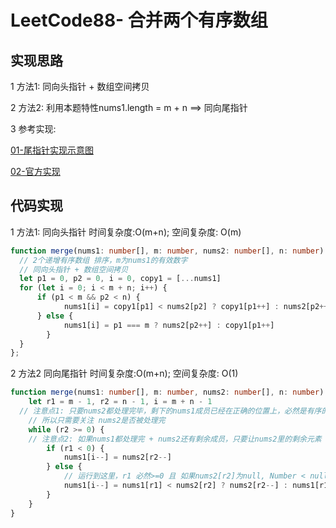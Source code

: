 # LeetCode88- 合并两个有序数组

## 实现思路

1 方法1: 同向头指针 + 数组空间拷贝

2 方法2: 利用本题特性nums1.length = m + n ==> 同向尾指针

3 参考实现:  <br/>

[01-尾指针实现示意图](https://leetcode.cn/problems/merge-sorted-array/solution/88-by-ikaruga/)

[02-官方实现](https://leetcode.cn/problems/merge-sorted-array/solution/he-bing-liang-ge-you-xu-shu-zu-by-leetco-rrb0/)



## 代码实现

1 方法1: 同向头指针  时间复杂度:O(m+n); 空间复杂度: O(m)

```ts
function merge(nums1: number[], m: number, nums2: number[], n: number): void {
  // 2个递增有序数组 排序，m为nums1的有效数字
  // 同向头指针 + 数组空间拷贝
  let p1 = 0, p2 = 0, i = 0, copy1 = [...nums1]
  for (let i = 0; i < m + n; i++) {
	  if (p1 < m && p2 < n) {
			nums1[i] = copy1[p1] < nums2[p2] ? copy1[p1++] : nums2[p2++]
	  } else {
			nums1[i] = p1 === m ? nums2[p2++] : copy1[p1++]
		}
  }
};
```

2 方法2 同向尾指针  时间复杂度:O(m+n); 空间复杂度: O(1)

```ts
function merge(nums1: number[], m: number, nums2: number[], n: number): void {
	let r1 = m - 1, r2 = n - 1, i = m + n - 1
  // 注意点1: 只要nums2都处理完毕，剩下的nums1成员已经在正确的位置上，必然是有序的了
	// 所以只需要关注 nums2是否被处理完
	while (r2 >= 0) {
    // 注意点2: 如果nums1都处理完 + nums2还有剩余成员，只要让nums2里的剩余元素 直接合并到nums1即可
		if (r1 < 0) {
			nums1[i--] = nums2[r2--]
		} else {
			// 运行到这里，r1 必然>=0 且 如果nums2[r2]为null, Number < null 也是不会成立的，所以只会更新r1
			nums1[i--] = nums1[r1] < nums2[r2] ? nums2[r2--] : nums1[r1--]
		}
	}
}
```